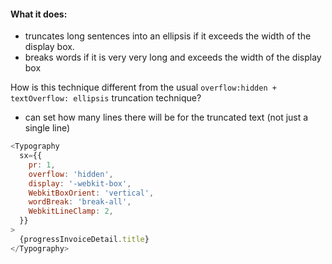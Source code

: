 #### What it does:
- truncates long sentences into an ellipsis if it exceeds the width of the display box.
- breaks words if it is very very long and exceeds the width of the display box

How is this technique different from the usual `overflow:hidden + textOverflow: ellipsis` truncation technique?

- can set how many lines there will be for the truncated text (not just a single line)
```js
<Typography
  sx={{
	pr: 1,
	overflow: 'hidden',
	display: '-webkit-box',
	WebkitBoxOrient: 'vertical',
	wordBreak: 'break-all',
	WebkitLineClamp: 2,
  }}
>
  {progressInvoiceDetail.title}
</Typography>
```